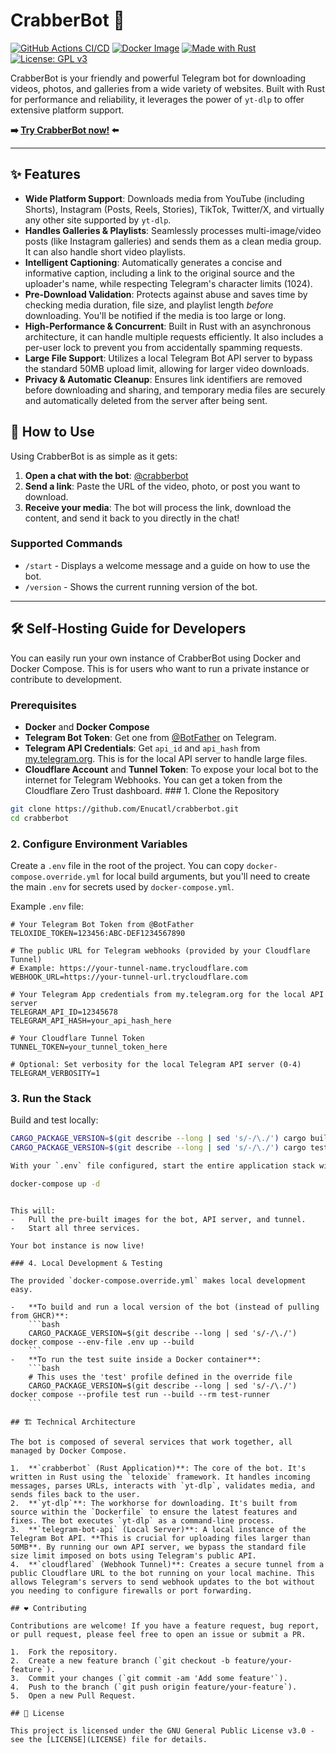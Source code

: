 # CrabberBot 🦀

[![GitHub Actions CI/CD](https://github.com/Enucatl/crabberbot/actions/workflows/deploy.yml/badge.svg)](https://github.com/Enucatl/crabberbot/actions/workflows/deploy.yml)
[![Docker Image](https://ghcr-badge.dnp.one/enucatl/crabberbot/tag/latest?trim=major&label=docker)](https://github.com/Enucatl/crabberbot/pkgs/container/crabberbot)
[![Made with Rust](https://img.shields.io/badge/made%20with-Rust-orange.svg)](https://www.rust-lang.org/)
[![License: GPL v3](https://img.shields.io/badge/License-GPLv3-blue.svg)](https://www.gnu.org/licenses/gpl-3.0)

CrabberBot is your friendly and powerful Telegram bot for downloading videos, photos, and galleries from a wide variety of websites. Built with Rust for performance and reliability, it leverages the power of `yt-dlp` to offer extensive platform support.

**➡️ [Try CrabberBot now!](https://t.me/crabberbot) ⬅️**

---

## ✨ Features

-   **Wide Platform Support**: Downloads media from YouTube (including Shorts), Instagram (Posts, Reels, Stories), TikTok, Twitter/X, and virtually any other site supported by `yt-dlp`.
-   **Handles Galleries & Playlists**: Seamlessly processes multi-image/video posts (like Instagram galleries) and sends them as a clean media group. It can also handle short video playlists.
-   **Intelligent Captioning**: Automatically generates a concise and informative caption, including a link to the original source and the uploader's name, while respecting Telegram's character limits (1024).
-   **Pre-Download Validation**: Protects against abuse and saves time by checking media duration, file size, and playlist length *before* downloading. You'll be notified if the media is too large or long.
-   **High-Performance & Concurrent**: Built in Rust with an asynchronous architecture, it can handle multiple requests efficiently. It also includes a per-user lock to prevent you from accidentally spamming requests.
-   **Large File Support**: Utilizes a local Telegram Bot API server to bypass the standard 50MB upload limit, allowing for larger video downloads.
-   **Privacy & Automatic Cleanup**: Ensures link identifiers are removed before downloading and sharing, and temporary media files are securely and automatically deleted from the server after being sent.

## 🚀 How to Use

Using CrabberBot is as simple as it gets:

1.  **Open a chat with the bot**: [@crabberbot](https://t.me/crabberbot)
2.  **Send a link**: Paste the URL of the video, photo, or post you want to download.
3.  **Receive your media**: The bot will process the link, download the content, and send it back to you directly in the chat!

### Supported Commands

-   `/start` - Displays a welcome message and a guide on how to use the bot.
-   `/version` - Shows the current running version of the bot.

---

## 🛠️ Self-Hosting Guide for Developers

You can easily run your own instance of CrabberBot using Docker and Docker Compose. This is for users who want to run a private instance or contribute to development.

### Prerequisites

-   **Docker** and **Docker Compose**
-   **Telegram Bot Token**: Get one from [@BotFather](https://t.me/BotFather) on Telegram.
-   **Telegram API Credentials**: Get `api_id` and `api_hash` from [my.telegram.org](https://my.telegram.org). This is for the local API server to handle large files.
-   **Cloudflare Account** and **Tunnel Token**: To expose your local bot to the internet for Telegram Webhooks. You can get a token from the Cloudflare Zero Trust dashboard. ### 1. Clone the Repository
```bash
git clone https://github.com/Enucatl/crabberbot.git
cd crabberbot
```

### 2. Configure Environment Variables

Create a `.env` file in the root of the project. You can copy `docker-compose.override.yml` for local build arguments, but you'll need to create the main `.env` for secrets used by `docker-compose.yml`.

Example `.env` file:
```dotenv
# Your Telegram Bot Token from @BotFather
TELOXIDE_TOKEN=123456:ABC-DEF1234567890

# The public URL for Telegram webhooks (provided by your Cloudflare Tunnel)
# Example: https://your-tunnel-name.trycloudflare.com
WEBHOOK_URL=https://your-tunnel-url.trycloudflare.com

# Your Telegram App credentials from my.telegram.org for the local API server
TELEGRAM_API_ID=12345678
TELEGRAM_API_HASH=your_api_hash_here

# Your Cloudflare Tunnel Token
TUNNEL_TOKEN=your_tunnel_token_here

# Optional: Set verbosity for the local Telegram API server (0-4)
TELEGRAM_VERBOSITY=1
```

### 3. Run the Stack

Build and test locally:
```bash
CARGO_PACKAGE_VERSION=$(git describe --long | sed 's/-/\./') cargo build
CARGO_PACKAGE_VERSION=$(git describe --long | sed 's/-/\./') cargo test

With your `.env` file configured, start the entire application stack with a single command:
```
```bash
docker-compose up -d
```
```

This will:
-   Pull the pre-built images for the bot, API server, and tunnel.
-   Start all three services.

Your bot instance is now live!

### 4. Local Development & Testing

The provided `docker-compose.override.yml` makes local development easy.

-   **To build and run a local version of the bot (instead of pulling from GHCR)**:
    ```bash
    CARGO_PACKAGE_VERSION=$(git describe --long | sed 's/-/\./') docker compose --env-file .env up --build
    ```
-   **To run the test suite inside a Docker container**:
    ```bash
    # This uses the 'test' profile defined in the override file
    CARGO_PACKAGE_VERSION=$(git describe --long | sed 's/-/\./') docker compose --profile test run --build --rm test-runner
    ```

## 🏗️ Technical Architecture

The bot is composed of several services that work together, all managed by Docker Compose.

1.  **`crabberbot` (Rust Application)**: The core of the bot. It's written in Rust using the `teloxide` framework. It handles incoming messages, parses URLs, interacts with `yt-dlp`, validates media, and sends files back to the user.
2.  **`yt-dlp`**: The workhorse for downloading. It's built from source within the `Dockerfile` to ensure the latest features and fixes. The bot executes `yt-dlp` as a command-line process.
3.  **`telegram-bot-api` (Local Server)**: A local instance of the Telegram Bot API. **This is crucial for uploading files larger than 50MB**. By running our own API server, we bypass the standard file size limit imposed on bots using Telegram's public API.
4.  **`cloudflared` (Webhook Tunnel)**: Creates a secure tunnel from a public Cloudflare URL to the bot running on your local machine. This allows Telegram's servers to send webhook updates to the bot without you needing to configure firewalls or port forwarding.

## ❤️ Contributing

Contributions are welcome! If you have a feature request, bug report, or pull request, please feel free to open an issue or submit a PR.

1.  Fork the repository.
2.  Create a new feature branch (`git checkout -b feature/your-feature`).
3.  Commit your changes (`git commit -am 'Add some feature'`).
4.  Push to the branch (`git push origin feature/your-feature`).
5.  Open a new Pull Request.

## 📄 License

This project is licensed under the GNU General Public License v3.0 - see the [LICENSE](LICENSE) file for details.
